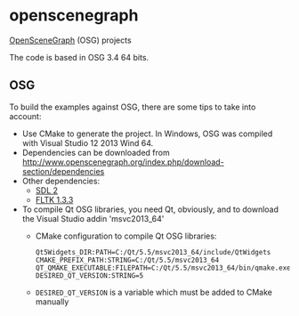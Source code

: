 # openscenegraph
[OpenSceneGraph](http://www.openscenegraph.org/) (OSG) projects

The code is based in OSG 3.4 64 bits.

## OSG

To build the examples against OSG, there are some tips to take into account: 

- Use CMake to generate the project. In Windows, OSG was compiled with Visual Studio 12 2013 Wind 64.
- Dependencies can be downloaded from http://www.openscenegraph.org/index.php/download-section/dependencies
- Other dependencies:
  - [SDL 2](https://www.libsdl.org/download-2.0.php)
  - [FLTK 1.3.3](http://www.fltk.org/software.php)
- To compile Qt OSG libraries, you need Qt, obviously, and to download the Visual Studio addin 'msvc2013_64'
  - CMake configuration to compile Qt OSG libraries:

	````  
	Qt5Widgets_DIR:PATH=C:/Qt/5.5/msvc2013_64/include/QtWidgets
	CMAKE_PREFIX_PATH:STRING=C:/Qt/5.5/msvc2013_64
	QT_QMAKE_EXECUTABLE:FILEPATH=C:/Qt/5.5/msvc2013_64/bin/qmake.exe
	DESIRED_QT_VERSION:STRING=5
	````
  - `DESIRED_QT_VERSION` is a variable which must be added to CMake manually
